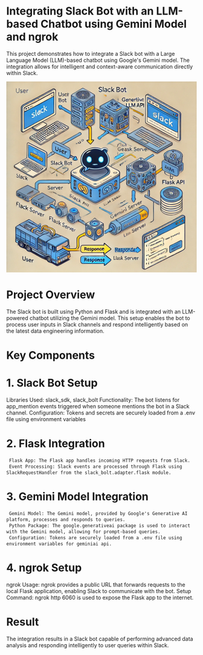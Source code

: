 
# Integrating Slack Bot with an LLM-based Chatbot using Gemini Model and ngrok
  This project demonstrates how to integrate a Slack bot with a Large Language Model (LLM)-based chatbot using Google's Gemini model. The integration allows for intelligent and context-aware communication directly within Slack.

![Alt text](<Slack Chatbot Arch.jpeg>)
# Project Overview
The Slack bot is built using Python and Flask and is integrated with an LLM-powered chatbot utilizing the Gemini model. This setup enables the bot to process user inputs in Slack channels and respond 
intelligently based on the latest data engineering information.

# Key Components
# 1. Slack Bot Setup
   Libraries Used: slack_sdk, slack_bolt
   Functionality: The bot listens for app_mention events triggered when someone mentions the bot in a Slack channel.
   Configuration: Tokens and secrets are securely loaded from a .env file using environment variables

# 2. Flask Integration
     Flask App: The Flask app handles incoming HTTP requests from Slack.
     Event Processing: Slack events are processed through Flask using SlackRequestHandler from the slack_bolt.adapter.flask module.

# 3. Gemini Model Integration
     Gemini Model: The Gemini model, provided by Google's Generative AI platform, processes and responds to queries.
     Python Package: The google.generativeai package is used to interact with the Gemini model, allowing for prompt-based queries.
     Configuration: Tokens are securely loaded from a .env file using environment variables for geminiai api.

# 4. ngrok Setup
   ngrok Usage: ngrok provides a public URL that forwards requests to the local Flask application, enabling Slack to communicate with the bot.
   Setup Command: ngrok http 6060 is used to expose the Flask app to the internet.

# Result
The integration results in a Slack bot capable of performing advanced data analysis and responding intelligently to user queries within Slack.

